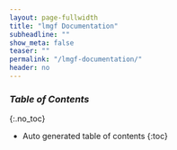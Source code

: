 ```yaml
---
layout: page-fullwidth
title: "lmgf Documentation"
subheadline: ""
show_meta: false
teaser: ""
permalink: "/lmgf-documentation/"
header: no
---
```


### _Table of Contents_
{:.no_toc}
*  Auto generated table of contents
{:toc} 
